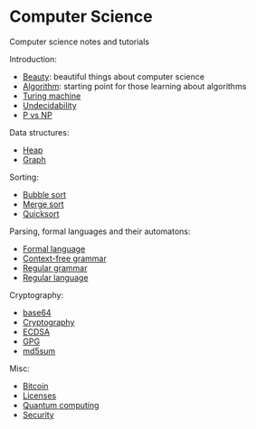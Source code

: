 # Computer Science

Computer science notes and tutorials

Introduction:

- [Beauty](beauty.md): beautiful things about computer science
- [Algorithm](algorithm.md): starting point for those learning about algorithms
- [Turing machine](turing-machine.md)
- [Undecidability](undecidability.md)
- [P vs NP](p-vs-np.md)

Data structures:

- [Heap](heap.md)
- [Graph](graph.md)

Sorting:

- [Bubble sort](bubble-sort.md)
- [Merge sort](merge-sort.md)
- [Quicksort](quicksort.md)

Parsing, formal languages and their automatons:

- [Formal language](formal-language.md)
- [Context-free grammar](context-free-grammar.md)
- [Regular grammar](regular-grammar.md)
- [Regular language](regular-language.md)

Cryptography:

- [base64](base64.md)
- [Cryptography](cryptography)
- [ECDSA](ecdsa.md)
- [GPG](gpg.md)
- [md5sum](md5sum.md)

Misc:

- [Bitcoin](bitcoin.md)
- [Licenses](licenses.md)
- [Quantum computing](quantum-computing.md)
- [Security](security.md)
